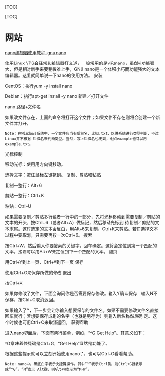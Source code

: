 <!-- GFM-TOC -->
[TOC]
<!-- GFM-TOC -->
[TOC]


# 网站

[nano编辑器使用教程-gnu nano](https://www.vpser.net/manage/nano.html)

使用Linux VPS会经常和编辑器打交道，一般常用的是vi和nano，虽然vi功能强大，但是相对新手来要稍微难上手，GNU nano是一个体积小巧而功能强大的文本编辑器。这里就简单说一下nano的使用方法。
安装

CentOS：执行yum -y install nano

Debian：执行apt-get install -y nano
新建／打开文件

nano 路径+文件名

如果改文件存在，上面的命令将打开这个文件；如果文件不存在则将会创建一个新文件并打开。

    Note：在Windows系统中，一个文件应当有后缀名，比如.txt，以供系统进行类型判断，不过Linux并不根据 后缀名来判断类型。当然，写上后缀名也无妨，比如example也可以用example.txt。

光标控制

移动光标：使用用方向键移动。

选择文字：按住鼠标左键拖到。
复制、剪贴和粘贴

复制一整行：Alt+6

剪贴一整行：Ctrl+K

粘贴：Ctrl+U

如果需要复制／剪贴多行或者一行中的一部分，先将光标移动到需要复制／剪贴的文本的开头，按Ctrl+6（或者Alt+A）做标记，然后移动光标到 待复制／剪贴的文本末尾。这时选定的文本会反白，用Alt+6来复制，Ctrl+K来剪贴。若在选择文本过程中要取消，只需要再按一次Ctrl+6。
搜索

按Ctrl+W，然后输入你要搜索的关键字，回车确定。这将会定位到第一个匹配的文本，接着可以用Alt+W来定位到下一个匹配的文本。
翻页

用Ctrl+Y到上一页，Ctrl+V到下一页
保存

使用Ctrl+O来保存所做的修改
退出

按Ctrl+X

如果你修改了文件，下面会询问你是否需要保存修改。输入Y确认保存，输入N不保存，按Ctrl+C取消返回。

如果输入了Y，下一步会让你输入想要保存的文件名。如果不需要修改文件名直接回车就行；若想要保存成别的名字（也就是另存为）则输入新名称然后确 定。这个时候也可用Ctrl+C来取消返回。
获得帮助

进入nano界面后，下面有两行菜单，例如，“^G Get Help”。其意义如下：

^G意味着快捷键是Ctrl+G，“Get Help”当然是功能了。

根据这些提示就可以立刻开始使用nano了，也可以Ctrl+G看看帮助。

    Note：nano中，黑底白字表示快捷键操作。其中“^”表示Ctrl键，则Ctrl+G就表示成“^G”。“M”表示 Alt键，则Alt+W表示为“M-W”。
